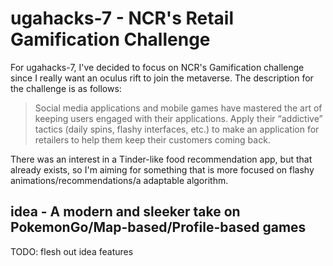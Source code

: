 # ugahacks-7 - NCR's Retail Gamification Challenge
For ugahacks-7, I've decided to focus on NCR's Gamification challenge since I really want an oculus rift to join the metaverse.
The description for the challenge is as follows:
> Social media applications and mobile games have mastered the art of keeping users engaged with their applications. 
> Apply their “addictive” tactics (daily spins, flashy interfaces, etc.) to make an application for retailers to help them keep their customers coming back.

There was an interest in a Tinder-like food recommendation app, but that already exists, so I'm aiming for something that is more focused on flashy animations/recommendations/a adaptable algorithm.

## idea - A modern and sleeker take on PokemonGo/Map-based/Profile-based games
TODO: flesh out idea features
